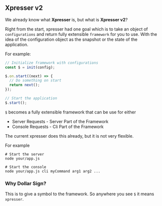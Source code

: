 ## Xpresser v2

We already know what **Xpresser** is, but what is **Xpresser v2**?

Right from the start, xpresser had one goal which is to take an object of `configurations` and return fully
extensible `framework` for you to use.
With the idea of the configuration object as the snapshot or the state of the application.

For example:

```javascript
// Initialize framework with configurations
const $ = init(config);

$.on.start((next) => {
  // Do something on start
  return next();
});

// Start the application
$.start();
```

`$` becomes a fully extensible framework that can be use for either

- Server Requests - Server Part of the Framework
- Console Requests - Cli Part of the Framework

The current xpresser does this already, but it is not very flexible.

For example

```shell
# Start the server 
node your/app.js

# Start the console
node your/app.js cli myCommand arg1 arg2 ...
```

###  Why Dollar Sign?
This is to give a symbol to the framework.
So anywhere you see `$` it means `xpresser`.
